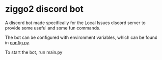 # ziggo2 discord bot

A discord bot made specifically for the Local Issues discord server to provide some useful and some fun commands. 

The bot can be configured with environment variables, which can be found in [config.py](./config.py).

To start the bot, run main.py
